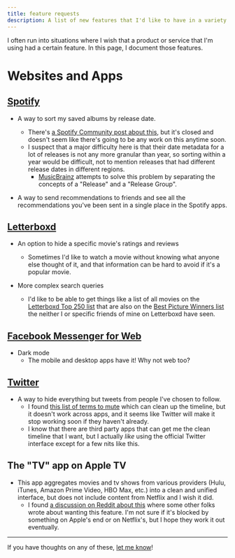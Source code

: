 ```yaml
---
title: feature requests
description: A list of new features that I'd like to have in a variety of products and services.
---
```


I often run into situations where I wish that a product or service that
I'm using had a certain feature.
In this page, I document those features.

# Websites and Apps

## [Spotify](https://spotify.com)

- A way to sort my saved albums by release date.
  - There's [a Spotify Community post about this](https://community.spotify.com/t5/Closed-Ideas/Sort-by-release-date/idi-p/381502), but it's closed and doesn't seem like there's going to be any work on this anytime soon.
  - I suspect that a major difficulty here is that their date metadata for a lot of releases is not any more granular than year, so sorting within a year would be difficult, not to mention releases that had different release dates in different regions. 
    - [MusicBrainz](https://musicbrainz.org/doc/Release_Group) attempts to solve this problem by separating the concepts of a "Release" and a "Release Group".

- A way to send recommendations to friends and see all the recommendations you've been sent in a single place in the Spotify apps.

## [Letterboxd](https://letterboxd.com)

- An option to hide a specific movie's ratings and reviews
  - Sometimes I'd like to watch a movie without knowing what anyone else thought of it, and that information can be hard to avoid if it's a popular movie.

- More complex search queries
  - I'd like to be able to get things like a list of all movies on the [Letterboxd Top 250 list](https://letterboxd.com/dave/list/official-top-250-narrative-feature-films/) that are also on the [Best Picture Winners list](https://letterboxd.com/jake_ziegler/list/academy-award-winners-for-best-picture/) the neither I or specific friends of mine on Letterboxd have seen.

## [Facebook Messenger for Web](https://messenger.com)

- Dark mode
  - The mobile and desktop apps have it! Why not web too?

## [Twitter](https://twitter.com)

- A way to hide everything but tweets from people I've chosen to follow.
  - I found [this list of terms to mute](https://gist.github.com/IanColdwater/88b3341a7c4c0cf71c73ac56f9bd36ec) which can clean up the timeline, but it doesn't work across apps, and it seems like Twitter will make it stop working soon if they haven't already.
  - I know that there are third party apps that can get me the clean timeline that I want, but I actually _like_ using the official Twitter interface except for a few nits like this.

## The "TV" app on Apple TV

- This app aggregates movies and tv shows from various providers (Hulu, iTunes, Amazon Prime Video, HBO Max, etc.) into a clean and unified interface, but does not include content from Netflix and I wish it did.
  - I found [a discussion on Reddit about this](https://www.reddit.com/r/appletv/comments/atpa4t/how_do_i_add_netflix_activity_to_the_tv_app/) where some other folks wrote about wanting this feature. I'm not sure if it's blocked by something on Apple's end or on Netflix's, but I hope they work it out eventually.

---

If you have thoughts on any of these, [let me know](mailto:james@jamesbvaughan.com)!
